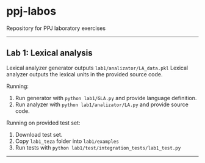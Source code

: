 # ppj-labos
Repository for PPJ laboratory exercises

---
## Lab 1: Lexical analysis

Lexical analyzer generator outputs ```lab1/analizator/LA_data.pkl``` 
Lexical analyzer outputs the lexical units in the provided source code.

Running:
1. Run generator with ```python lab1/GLA.py``` and provide language definition.
2. Run analyzer with ```python lab1/analizator/LA.py``` and provide source code.

Running on provided test set:
1. Download test set.
2. Copy ```lab1_teza``` folder into ```lab1/examples```
3. Run tests with ```python lab1/test/integration_tests/lab1_test.py```

---